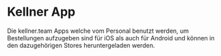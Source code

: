 # Kellner App

Die kellner.team Apps welche vom Personal benutzt werden, um Bestellungen aufzugeben sind für iOS als auch für Android 
und können in den dazugehörigen Stores heruntergeladen werden. 

